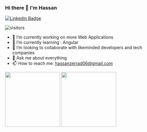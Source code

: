 ### Hi there 👋 I'm Hassan

[![Linkedin Badge](https://img.shields.io/badge/-LinkedIn-0e76a8?style=flat-square&logo=Linkedin&logoColor=white)](https://linkedin.com/in//hassan-zarrad-1368b6153)

![visitors](https://visitor-badge.glitch.me/badge?page_id=hazarrad.hazarrad)


- 🔭 I’m currently working on more Web Applications 
- 🌱 I’m currently learning : Angular
- 👯 I’m looking to collaborate with likeminded developers and tech companies
- 💬 Ask me about everything 
- 📫 How to reach me: hassanzerrad06@gmail.com

<p><img height="180em" src="https://github-readme-stats.vercel.app/api?username=hazarrad&show_icons=true&hide_border=true&&count_private=false&include_all_commits=true" />
<img height="180em" src="https://github-readme-stats.vercel.app/api/top-langs/?username=hazarrad&show_icons=true&hide_border=true&layout=compact&langs_count=16"/>
  </p>
  
